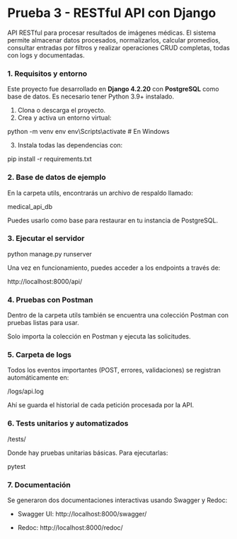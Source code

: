 # Prueba 3 - RESTful API con Django

API RESTful para procesar resultados de imágenes médicas. 
El sistema permite almacenar datos procesados, normalizarlos, calcular promedios, consultar entradas por filtros y realizar operaciones CRUD completas, todas con logs y documentadas.


### 1. Requisitos y entorno

Este proyecto fue desarrollado en **Django 4.2.20** con **PostgreSQL** como base de datos. Es necesario tener Python 3.9+ instalado.

1. Clona o descarga el proyecto.
2. Crea y activa un entorno virtual:

python -m venv env
env\Scripts\activate  # En Windows

3. Instala todas las dependencias con:

pip install -r requirements.txt


### 2. Base de datos de ejemplo

En la carpeta utils, encontrarás un archivo de respaldo llamado:

medical_api_db

Puedes usarlo como base para restaurar en tu instancia de PostgreSQL.


### 3. Ejecutar el servidor

python manage.py runserver

Una vez en funcionamiento, puedes acceder a los endpoints a través de:

http://localhost:8000/api/


### 4. Pruebas con Postman

Dentro de la carpeta utils también se encuentra una colección Postman con pruebas listas para usar.

Solo importa la colección en Postman y ejecuta las solicitudes.


### 5. Carpeta de logs

Todos los eventos importantes (POST, errores, validaciones) se registran automáticamente en:

/logs/api.log

Ahí se guarda el historial de cada petición procesada por la API.


### 6. Tests unitarios y automatizados

/tests/

Donde hay pruebas unitarias básicas. Para ejecutarlas:

pytest


### 7. Documentación

Se generaron dos documentaciones interactivas usando Swagger y Redoc:

* Swagger UI:
http://localhost:8000/swagger/

* Redoc:
http://localhost:8000/redoc/